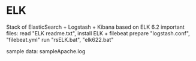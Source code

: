 # ELK
 Stack of ElasticSearch + Logstash + Kibana
 based on ELK 6.2
 important files:
 read "ELK readme.txt", 
 install ELK + filebeat
 prepare "logstash.conf", "filebeat.yml"
 run "rsELK.bat", "elk622.bat"

 sample data:
 sampleApache.log
